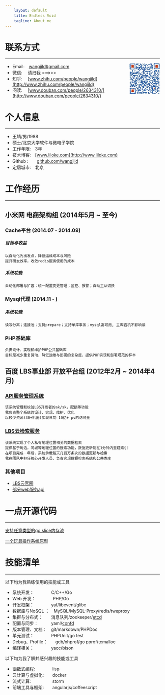 ```yaml
---
    layout: default
    title: Endless Void
    tagline: About me
---
```


# 联系方式
---

<img style="float: right" src="/images/weixin.png" alt="扫我" height="100" width="100" />

- Email:　[wangjild#gmail.com](mailto:wangjild@gmail.com)
- 微信: 　请扫我 ===>>>
- 知乎: 　[www.zhihu.com/people/wangjild](http://www.zhihu.com/people/wangjild)
- 阅读: 　[www.douban.com/people/2634310/](http://www.douban.com/people/2634310/)

# 个人信息
---

 - 王靖/男/1988
 - 硕士/北京大学软件与微电子学院 
 - 工作年限:　3年
 - 技术博客:　[www.liloke.com](http://www.liloke.com)
 - Github :　　[github.com/wangjild](https://github.com/wangjild)
 - 定居城市:　北京


# 工作经历
---

## 小米网 电商架构组 (2014年5月 ~ 至今)

### Cache平台 (2014.07 - 2014.09)

##### 目标与收益

    以自动化为出发点，降低运维成本与风险
    提升研发效率，收敛redis服务使用的成本

##### 系统功能

    自动化部署与扩容；统一配置变更管理；监控、报警；自动主从切换

### Mysql代理 (2014.11 - )

##### 系统功能

    读写分离；连接池；支持prepare；支持单库事务；mysql高可用, 主库宕机不影响读

### PHP基础库

    负责设计、实现和维护PHP公共基础库
    目标是减少重复劳动，降低运维与部署的复杂度，提供PHP实现和部署规范的样本

## 百度 LBS事业部 开放平台组 (2012年2月 ~ 2014年4月)

### [API服务管理系统](http://lbsyun.baidu.com/apiconsole/key)
    该系统管理和校验LBS开发者的ak/sk，配额等功能
    我负责整个系统的设计、实现、维护、优化
    以较少资源(30+机器)实现日均 10亿+ pv的访问量

### [LBS云检索服务](http://developer.baidu.com/map/index.php?title=lbscloud)
    该系统实现了个人私有地理位置相关的数据检索
    提供基于周边，同城等地理位置的搜索功能，数据更新能在1分钟内重建索引
    在项目完成一年后，系统承载每天几百万条次的数据更新与检索
    我在团队中担任核心开发人员，负责实现数据检索系统和公共类库

### 其他项目

- [LBS云官网](http://developer.baidu.com/map/index.php?title=%E9%A6%96%E9%A1%B5)
- [部分web服务api](http://developer.baidu.com/map/index.php?title=webapi)


# 一点开源代码
---

[支持任意类型的go slice内存池](https://github.com/wangjild/pools)

[一个玩具操作系统原型](https://github.com/wangjild/OS_Hacking)

# 技能清单
---

以下均为我熟练使用的技能或工具

- 系统开发：　　　　C/C++/Go
- Web 开发：　　　　PHP/Go
- 开发框架：　　　　yaf/libevent/glibc
- 数据库与NoSQL ：　MySQL/MySQL-Proxy/redis/tweproxy
- 集群与分布式：　　消息队列/zookeeper/[etcd](https://github.com/coreos/etcd)
- 配置与同步：　　　yaml/[confd](https://github.com/kelseyhightower/confd)
- 版本管理、文档：　git/markdown/PHPDoc
- 单元测试：　　　　PHPUnit/go test
- Debug、Profile：　&nbsp;&nbsp;&nbsp;gdb/xhprof/go pprof/tcmalloc
- 编译相关：　　　　yacc/bison

以下均为我了解并感兴趣的技能或工具

- 函数式编程:　　　　lisp
- 云计算与虚拟化:　　docker
- 流式计算:　　　　　storm
- 前端工具与框架:　　angularjs/coffeescript
